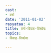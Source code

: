 ```yaml
---
cast:
- वर्षा
date: '2011-01-02'
rasyataa: 4
title: वर्षा-विवाह-विच्छेदः
topics:
- विवाह-विच्छेदः

---
```

